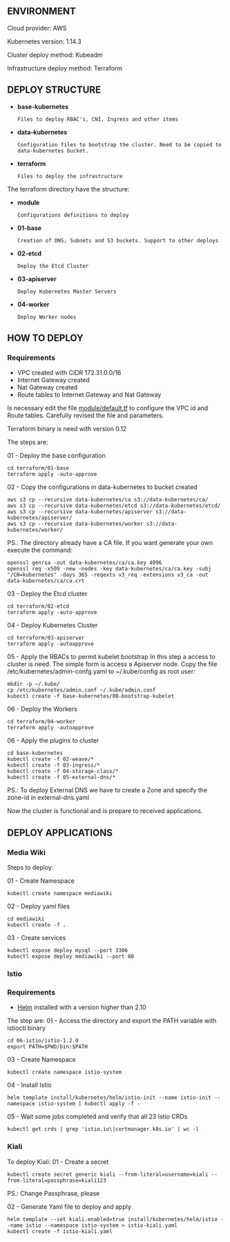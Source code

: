 ## ENVIRONMENT ##
Cloud provider: AWS

Kubernetes version: 1.14.3

Cluster deploy method: Kubeadm

Infrastructure deploy method: Terraform

## DEPLOY STRUCTURE ##
- **base-kubernetes**
    
      Files to deploy RBAC's, CNI, Ingress and other items 

- **data-kubernetes**
    
      Configuration files to bootstrap the cluster. Need to be copied to data-kubernetes bucket.

- **terraform**
    
      Files to deploy the infrastructure


The terraform directory have the structure:
- **module**
    
      Configurations definitions to deploy

- **01-base**
    
      Creation of DNS, Subnets and S3 buckets. Support to other deploys
    
- **02-etcd**

      Deploy the Etcd Cluster

- **03-apiserver**
    
      Deploy Kubernetes Master Servers

- **04-worker**
      
      Deploy Worker nodes


## HOW TO DEPLOY ##
### Requirements ###
- VPC created with CIDR 172.31.0.0/16
- Internet Gateway created
- Nat Gateway created
- Route tables to Internet Gateway and Nat Gateway

Is necessary edit the file [module/default.tf](terraform/module/default.tf) to configure the VPC id and Route tables. Carefully revised the file and parameters.

Terraform binary is need with version 0.12

The steps are:

01 - Deploy the base configuration
```
cd terraform/01-base
terraform apply -auto-approve
```

02 - Copy the configurations in data-kubernetes to bucket created
```
aws s3 cp --recursive data-kubernetes/ca s3://data-kubernetes/ca/
aws s3 cp --recursive data-kubernetes/etcd s3://data-kubernetes/etcd/
aws s3 cp --recursive data-kubernetes/apiserver s3://data-kubernetes/apiserver/
aws s3 cp --recursive data-kubernetes/worker s3://data-kubernetes/worker/
```

PS.: The directory already have a CA file. If you want generate your own execute the command:
```
openssl genrsa -out data-kubernetes/ca/ca.key 4096
openssl req -x509 -new -nodes -key data-kubernetes/ca/ca.key -subj "/CN=kubernetes" -days 365 -reqexts v3_req -extensions v3_ca -out data-kubernetes/ca/ca.crt
```

03 - Deploy the Etcd cluster
```
cd terraform/02-etcd
terraform apply -auto-approve
```

04 - Deploy Kubernetes Cluster
```
cd terraform/03-apiserver
terraform apply -autoapprove
```

05 - Apply the RBACs to permit kubelet bootstrap
In this step a access to cluster is need. The simple form is access a Apiserver node. Copy the file /etc/kubernetes/admin-confg.yaml to ~/.kube/config as root user:
```
mkdir -p ~/.kube/
cp /etc/kubernetes/admin.conf ~/.kube/admin.conf
kubectl create -f base-kubernetes/00-bootstrap-kubelet
```

06 - Deploy the Workers
```
cd terraform/04-worker
terraform apply -autoapprove
```

06 - Apply the plugins to cluster
```
cd base-kubernetes
kubectl create -f 02-weave/*  
kubectl create -f 03-ingress/*
kubectl create -f 04-storage-class/*
kubectl create -f 05-external-dns/*
```

PS.: To deploy External DNS we have to create a Zone and specify the zone-id in external-dns.yaml

Now the cluster is functional and is prepare to received applications.


## DEPLOY APPLICATIONS ##

### **Media Wiki** ###

Steps to deploy:

01 - Create Namespace
```
kubectl create namespace mediawiki
```

02 - Deploy yaml files
```
cd mediawiki
kubectl create -f .
```

03 - Create services
```
kubectl expose deploy mysql --port 3306
kubectl expose deploy mediawiki --port 80
```


### **Istio** ###
### Requirements ###
- [Helm](https://helm.sh/docs/using_helm/#installing-helm) installed with a version higher than 2.10

The step are:
01 - Access the directory and export the PATH variable with istioctl binary
```
cd 06-istio/istio-1.2.0
export PATH=$PWD/bin:$PATH
```

03 - Create Namespace
```
kubectl create namespace istio-system
```

04 - Install Istio
```
helm template install/kubernetes/helm/istio-init --name istio-init --namespace istio-system | kubectl apply -f -
```

05 - Wait some jobs completed and verify that all 23 Istio CRDs
```
kubectl get crds | grep 'istio.io\|certmanager.k8s.io' | wc -l 
```

### **Kiali** ###
To deploy Kiali:
01 - Create a secret
```
kubectl create secret generic kiali --from-literal=username=kiali --from-literal=passphrase=kiali123
```
PS.: Change Passphrase, please

02 - Generate Yaml file to deploy and apply
```
helm template --set kiali.enabled=true install/kubernetes/helm/istio --name istio --namespace istio-system > istio-kiali.yaml
kubectl create -f istio-kiali.yaml
```








